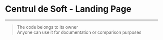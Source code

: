 # Centrul de Soft - Landing Page

<hr>

> The code belongs to its owner  
> Anyone can use it for documentation or comparison purposes
